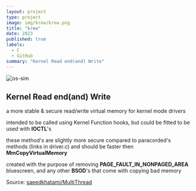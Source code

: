 ```yaml
---
layout: project
type: project
image: img/krew/krew.png
title: "krew"
date: 2023
published: true
labels:
  - C
  - GitHub
summary: "Kernel Read end(and) Write"
---
```


<img class="img-fluid" src="../img/krew/krewhead.png" alt="os-sim" />

## Kernel Read end(and) Write

a more stable & secure read/write virtual memory for kernel mode drivers

intended to be called using Kernel Function hooks, but could be fitted to be used with **IOCTL**'s

these method's are slightly more secure compared to paracorded's methods (links in driver.c) and should be faster then **MmCopyVirtualMemory**

created with the purpose of removing **PAGE_FAULT_IN_NONPAGED_AREA** bluescreen, and any other **BSOD**'s that come with copying bad memory

Source: <a href="https://github.com/saeedkhatami/MultiThread">saeedkhatami/MultiThread</a>
